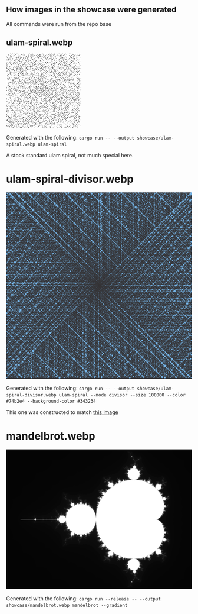 ## How images in the showcase were generated

All commands were run from the repo base

## ulam-spiral.webp

![stock 201x201 ulam spiral](./ulam-spiral.webp)

Generated with the following:
`cargo run -- --output showcase/ulam-spiral.webp ulam-spiral`

A stock standard ulam spiral, not much special here.

# ulam-spiral-divisor.webp

![ulam spiral but with circles changing size depending on number of factors](./ulam-spiral-divisor.webp)

Generated with the following:
`cargo run -- --output showcase/ulam-spiral-divisor.webp ulam-spiral --mode divisor --size 100000 --color #74b2e4 --background-color #343234`

This one was constructed to match [this image](https://en.wikiquote.org/wiki/File:Ulam_Spiral_Divisors_100000.png)

# mandelbrot.webp

![mandelbrot image](./mandelbrot.webp)

Generated with the following:
`cargo run --release -- --output showcase/mandelbrot.webp mandelbrot --gradient`
